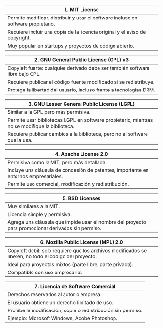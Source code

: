|1. MIT License|
|--------------|
|Permite modificar, distribuir y usar el software incluso en software propietario.|
|Requiere incluir una copia de la licencia original y el aviso de copyright.|
|Muy popular en startups y proyectos de código abierto.|

|2. GNU General Public License (GPL) v3|
|--------------------------------------|
|Copyleft fuerte: cualquier derivado debe ser también software libre bajo GPL.|
|Requiere publicar el código fuente modificado si se redistribuye.|
|Protege la libertad del usuario, incluso frente a tecnologías DRM.|

|3. GNU Lesser General Public License (LGPL)|
|-------------------------------------------|
|Similar a la GPL pero más permisiva.|
|Permite usar bibliotecas LGPL en software propietario, mientras no se modifique la biblioteca.|
|Requiere publicar cambios a la biblioteca, pero no al software que la usa.|

|4. Apache License 2.0|
|---------------------|
|Permisiva como la MIT, pero más detallada.|
|Incluye una cláusula de concesión de patentes, importante en entornos empresariales.|
|Permite uso comercial, modificación y redistribución.|

|5. BSD Licenses |
|----------------|
|Muy similares a la MIT.|
|Licencia simple y permisiva.|
|Agrega una cláusula que impide usar el nombre del proyecto para promocionar derivados sin permiso.|

|6. Mozilla Public License (MPL) 2.0|
|-----------------------------------|
|Copyleft débil: solo requiere que los archivos modificados se liberen, no todo el código del proyecto.|
|Ideal para proyectos mixtos (parte libre, parte privada).|
|Compatible con uso empresarial.|

|7. Licencia de Software Comercial|
|---------------------------------|
|Derechos reservados al autor o empresa.|
|El usuario obtiene un derecho limitado de uso.|
|Prohíbe la modificación, copia o redistribución sin permiso.|
|Ejemplo: Microsoft Windows, Adobe Photoshop.|

